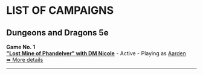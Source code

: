 
# LIST OF CAMPAIGNS

## Dungeons and Dragons 5e

**Game No. 1**
<br />**["Lost Mine of Phandelver" with DM Nicole](/campaign/2021-lmop-with-dm-nicole)** - Active - Playing as [Aarden](/character)
<br />[&#x27A5; More details](/campaign/2021-lmop-with-dm-nicole)

---
